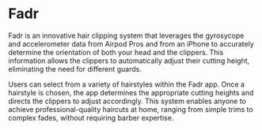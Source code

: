 # Fadr

Fadr is an innovative hair clipping system that leverages the gyrosycope and accelerometer data from Airpod Pros and from an iPhone to accurately determine the orientation of both your head and the clippers. This information allows the clippers to automatically adjust their cutting height, eliminating the need for different guards.

Users can select from a variety of hairstyles within the Fadr app. Once a hairstyle is chosen, the app determines the appropriate cutting heights and directs the clippers to adjust accordingly. This system enables anyone to achieve professional-quality haircuts at home, ranging from simple trims to complex fades, without requiring barber expertise.
